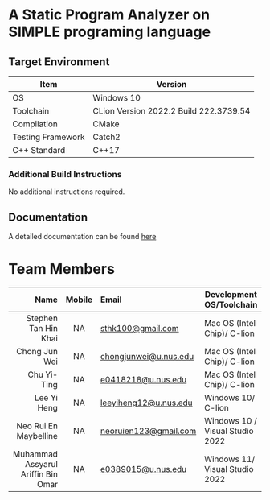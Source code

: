 # A Static Program Analyzer on SIMPLE programing language

## Target Environment

Item | Version | 
-|-
OS | Windows 10
Toolchain | CLion Version 2022.2 Build 222.3739.54
Compilation | CMake
Testing Framework | Catch2
C++ Standard | C++17

### Additional Build Instructions

No additional instructions required.

## Documentation

A detailed documentation can be found [here](https://docs.google.com/document/d/1SRCVml7XTLgjKPtqwORsy0jrH8ELJlaC3bcPHpg20mU/edit?usp=sharing)

# Team Members

|                               Name | Mobile | Email                 | Development OS/Toolchain    |
| ---------------------------------: | :----: | :-------------------- | --------------------------- |
|               Stephen Tan Hin Khai |   NA   | sthk100@gmail.com     | Mac OS (Intel Chip)/ C-lion |
|                      Chong Jun Wei |   NA   | chongjunwei@u.nus.edu | Mac OS (Intel Chip)/ C-lion |
|                        Chu Yi-Ting |   NA   | e0418218@u.nus.edu    | Mac OS (Intel Chip)/ C-lion |
|                        Lee Yi Heng |   NA   | leeyiheng12@u.nus.edu | Windows 10/ C-lion          |
|              Neo Rui En Maybelline |   NA   | neoruien123@gmail.com | Windows 10 / Visual Studio 2022 |
| Muhammad Assyarul Ariffin Bin Omar |   NA   | e0389015@u.nus.edu    | Windows 11/ Visual Studio 2022|


